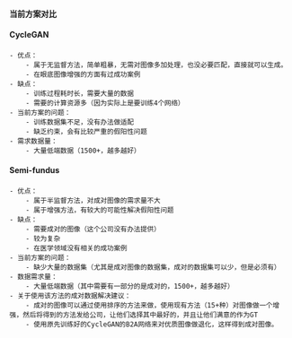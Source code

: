 #### 当前方案对比
#### CycleGAN
    - 优点：
        - 属于无监督方法，简单粗暴，无需对图像多加处理，也没必要匹配，直接就可以生成。
        - 在眼底图像增强的方面有过成功案例
    - 缺点：
        - 训练过程耗时长，需要大量的数据
        - 需要的计算资源多（因为实际上是要训练4个网络）
    - 当前方案的问题：
        - 训练数据集不足，没有办法做适配
        - 缺乏约束，会有比较严重的假阳性问题
    - 需求数据量：
        - 大量低端数据（1500+，越多越好）

#### Semi-fundus
    - 优点：
        - 属于半监督方法，对成对图像的需求量不大
        - 属于增强方法，有较大的可能性解决假阳性问题
    - 缺点：
        - 需要成对的图像（这个公司没有办法提供）
        - 较为复杂
        - 在医学领域没有相关的成功案例
    - 当前方案的问题：
        - 缺少大量的数据集（尤其是成对图像的数据集，成对的数据集可以少，但是必须有）
    - 数据需求量：
        - 大量低端数据（其中需要有一部分的是成对的，1500+，越多越好）
    - 关于使用该方法的成对数据解决建议：
        - 成对的图像可以通过使用排序的方法来做，使用现有方法（15+种）对图像做一个增强，然后将得到的方法发给公司，让他们选择其中最好的，并且让他们满意的作为GT
        - 使用原先训练好的CycleGAN的B2A网络来对优质图像做退化，这样得到成对图像。